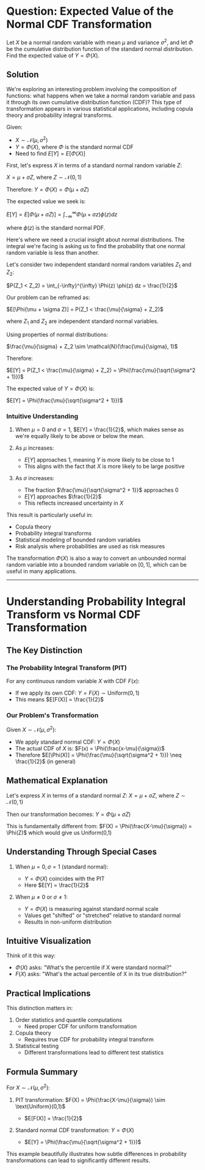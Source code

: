 # Question: Expected Value of the Normal CDF Transformation

Let $X$ be a normal random variable with mean $\mu$ and variance $\sigma^2$, and let $\Phi$ be the cumulative distribution function of the standard normal distribution. Find the expected value of $Y = \Phi(X)$.

## Solution

We're exploring an interesting problem involving the composition of functions: what happens when we take a normal random variable and pass it through its own cumulative distribution function (CDF)? This type of transformation appears in various statistical applications, including copula theory and probability integral transforms.

Given:

- $X \sim \mathcal{N}(\mu, \sigma^2)$
- $Y = \Phi(X)$, where $\Phi$ is the standard normal CDF
- Need to find $E[Y] = E[\Phi(X)]$

First, let's express $X$ in terms of a standard normal random variable $Z$:

$X = \mu + \sigma Z$, where $Z \sim \mathcal{N}(0,1)$

Therefore:
$Y = \Phi(X) = \Phi(\mu + \sigma Z)$

The expected value we seek is:

$E[Y] = E[\Phi(\mu + \sigma Z)] = \int_{-\infty}^{\infty} \Phi(\mu + \sigma z) \phi(z) dz$

where $\phi(z)$ is the standard normal PDF.

Here's where we need a crucial insight about normal distributions. The integral we're facing is asking us to find the probability that one normal random variable is less than another.

Let's consider two independent standard normal random variables $Z_1$ and $Z_2$:

$P(Z_1 < Z_2) = \int_{-\infty}^{\infty} \Phi(z) \phi(z) dz = \frac{1}{2}$

Our problem can be reframed as:

$E[\Phi(\mu + \sigma Z)] = P(Z_1 < \frac{\mu}{\sigma} + Z_2)$

where $Z_1$ and $Z_2$ are independent standard normal variables.

Using properties of normal distributions:

$\frac{\mu}{\sigma} + Z_2 \sim \mathcal{N}(\frac{\mu}{\sigma}, 1)$

Therefore:

$E[Y] = P(Z_1 < \frac{\mu}{\sigma} + Z_2) = \Phi(\frac{\mu}{\sqrt{\sigma^2 + 1}})$

The expected value of $Y = \Phi(X)$ is:

$E[Y] = \Phi(\frac{\mu}{\sqrt{\sigma^2 + 1}})$

### Intuitive Understanding

1. When $\mu = 0$ and $\sigma = 1$, $E[Y] = \frac{1}{2}$, which makes sense as we're equally likely to be above or below the mean.

2. As $\mu$ increases:

   - $E[Y]$ approaches 1, meaning $Y$ is more likely to be close to 1
   - This aligns with the fact that $X$ is more likely to be large positive

3. As $\sigma$ increases:
   - The fraction $\frac{\mu}{\sqrt{\sigma^2 + 1}}$ approaches 0
   - $E[Y]$ approaches $\frac{1}{2}$
   - This reflects increased uncertainty in $X$

This result is particularly useful in:

- Copula theory
- Probability integral transforms
- Statistical modeling of bounded random variables
- Risk analysis where probabilities are used as risk measures

The transformation $\Phi(X)$ is also a way to convert an unbounded normal random variable into a bounded random variable on $[0,1]$, which can be useful in many applications.

---

# Understanding Probability Integral Transform vs Normal CDF Transformation

## The Key Distinction

### The Probability Integral Transform (PIT)

For any continuous random variable $X$ with CDF $F(x)$:

- If we apply its own CDF: $Y = F(X) \sim \text{Uniform}(0,1)$
- This means $E[F(X)] = \frac{1}{2}$

### Our Problem's Transformation

Given $X \sim \mathcal{N}(\mu, \sigma^2)$:

- We apply standard normal CDF: $Y = \Phi(X)$
- The actual CDF of $X$ is: $F(x) = \Phi(\frac{x-\mu}{\sigma})$
- Therefore $E[\Phi(X)] = \Phi(\frac{\mu}{\sqrt{\sigma^2 + 1}}) \neq \frac{1}{2}$ (in general)

## Mathematical Explanation

Let's express $X$ in terms of a standard normal $Z$:
$X = \mu + \sigma Z$, where $Z \sim \mathcal{N}(0,1)$

Then our transformation becomes:
$Y = \Phi(\mu + \sigma Z)$

This is fundamentally different from:
$F(X) = \Phi(\frac{X-\mu}{\sigma}) = \Phi(Z)$ which would give us Uniform(0,1)

## Understanding Through Special Cases

1. When $\mu = 0, \sigma = 1$ (standard normal):

   - $Y = \Phi(X)$ coincides with the PIT
   - Here $E[Y] = \frac{1}{2}$

2. When $\mu \neq 0$ or $\sigma \neq 1$:
   - $Y = \Phi(X)$ is measuring against standard normal scale
   - Values get "shifted" or "stretched" relative to standard normal
   - Results in non-uniform distribution

## Intuitive Visualization

Think of it this way:

- $\Phi(X)$ asks: "What's the percentile if X were standard normal?"
- $F(X)$ asks: "What's the actual percentile of X in its true distribution?"

## Practical Implications

This distinction matters in:

1. Order statistics and quantile computations
   - Need proper CDF for uniform transformation
2. Copula theory
   - Requires true CDF for probability integral transform
3. Statistical testing
   - Different transformations lead to different test statistics

## Formula Summary

For $X \sim \mathcal{N}(\mu, \sigma^2)$:

1. PIT transformation: $F(X) = \Phi(\frac{X-\mu}{\sigma}) \sim \text{Uniform}(0,1)$

   - $E[F(X)] = \frac{1}{2}$

2. Standard normal CDF transformation: $Y = \Phi(X)$
   - $E[Y] = \Phi(\frac{\mu}{\sqrt{\sigma^2 + 1}})$

This example beautifully illustrates how subtle differences in probability transformations can lead to significantly different results.
